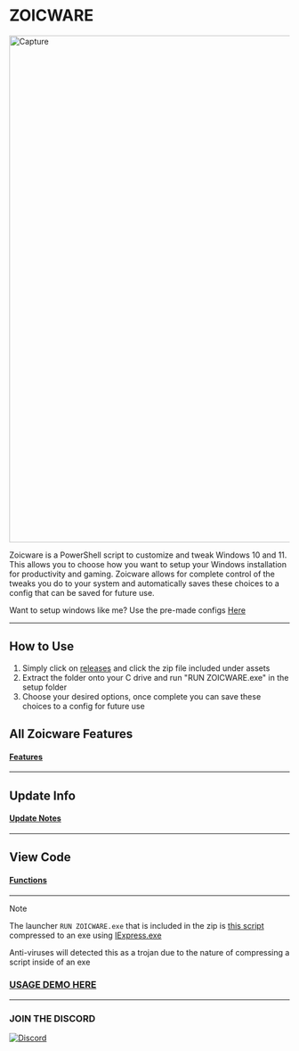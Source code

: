 # ZOICWARE


<img width="1917" height="909" alt="Capture" src="https://github.com/user-attachments/assets/f6b049a9-4966-4074-8481-9b5fd25952db" />



Zoicware is a PowerShell script to customize and tweak Windows 10 and 11. This allows you to choose how you want to setup your Windows installation for productivity and gaming. Zoicware allows for complete control of the tweaks you do to your system and automatically saves these choices to a config that can be saved for future use.

Want to setup windows like me? Use the pre-made configs [Here](https://github.com/zoicware/ZoicwareConfigs)

---

## How to Use
1. Simply click on [releases](https://github.com/zoicware/ZOICWARE/releases) and click the zip file included under assets
2. Extract the folder onto your C drive and run "RUN ZOICWARE.exe" in the setup folder
3. Choose your desired options, once complete you can save these choices to a config for future use

## All Zoicware Features
#### [Features](features.md)
---
## Update Info
#### [Update Notes](UpdateNotes.md)
---

## View Code
#### [Functions](https://github.com/zoicware/ZOICWARE/tree/main/src)

---

> [!NOTE]  
> The launcher `RUN ZOICWARE.exe` that is included in the zip is [this script](https://github.com/zoicware/ZOICWARE/blob/main/src/RUN%20ZOICWARE.cmd) compressed to an exe using [IExpress.exe](https://en.wikipedia.org/wiki/IExpress)
> 
> Anti-viruses will detected this as a trojan due to the nature of compressing a script inside of an exe



### [USAGE DEMO HERE](https://youtu.be/qtUFZoYkcZ0) 


---
### JOIN THE DISCORD

[![Discord](https://discordapp.com/api/guilds/1173717737017716777/widget.png?style=banner1)](https://discord.gg/VsC7XS5vgA)
